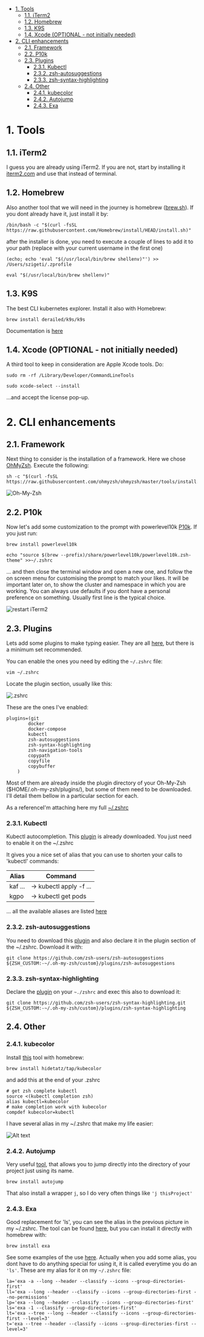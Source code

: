 - [1. Tools](#1-tools)
  - [1.1. iTerm2](#11-iterm2)
  - [1.2. Homebrew](#12-homebrew)
  - [1.3. K9S](#13-k9s)
  - [1.4. Xcode (OPTIONAL - not initially needed)](#14-xcode-optional---not-initially-needed)
- [2. CLI enhancements](#2-cli-enhancements)
  - [2.1. Framework](#21-framework)
  - [2.2. P10k](#22-p10k)
  - [2.3. Plugins](#23-plugins)
    - [2.3.1. Kubectl](#231-kubectl)
    - [2.3.2. zsh-autosuggestions](#232-zsh-autosuggestions)
    - [2.3.3. zsh-syntax-highlighting](#233-zsh-syntax-highlighting)
  - [2.4. Other](#24-other)
    - [2.4.1. kubecolor](#241-kubecolor)
    - [2.4.2. Autojump](#242-autojump)
    - [2.4.3. Exa](#243-exa)
# 1. Tools

## 1.1. iTerm2
I guess you are already using iTerm2. If you are not, start by installing it [iterm2.com](https://iterm2.com) and use that instead of terminal.

## 1.2. Homebrew
Also another tool that we will need in the journey is homebrew ([brew.sh](https://brew.sh)). If you dont already have it, just install it by:

```
/bin/bash -c "$(curl -fsSL https://raw.githubusercontent.com/Homebrew/install/HEAD/install.sh)"
```

after the installer is done, you need to execute a couple of lines to add it to your path (replace with your current username in the first one)

```
(echo; echo 'eval "$(/usr/local/bin/brew shellenv)"') >> /Users/szigeti/.zprofile

eval "$(/usr/local/bin/brew shellenv)"
```

## 1.3. K9S

The best CLI kubernetes explorer. Install it also with Homebrew:
```
brew install derailed/k9s/k9s
```
Documentation is [here](https://k9scli.io/topics/commands/)


## 1.4. Xcode (OPTIONAL - not initially needed)
A third tool to keep in consideration are Apple Xcode tools. Do:

```
sudo rm -rf /Library/Developer/CommandLineTools

sudo xcode-select --install
```
...and accept the license pop-up. 

# 2. CLI enhancements 
## 2.1. Framework

Next thing to consider is the installation of a framework. Here we chose [OhMyZsh](https://github.com/ohmyzsh/ohmyzsh). Execute the following:

```
sh -c "$(curl -fsSL https://raw.githubusercontent.com/ohmyzsh/ohmyzsh/master/tools/install.sh)"
```

![Oh-My-Zsh](image-1.png)

## 2.2. P10k
Now let's add some customization to the prompt with powerlevel10k [P10k](https://github.com/romkatv/powerlevel10k#meslo-nerd-font-patched-for-powerlevel10k). If you just run:

```
brew install powerlevel10k

echo "source $(brew --prefix)/share/powerlevel10k/powerlevel10k.zsh-theme" >>~/.zshrc
```
... and then close the terminal window and open a new one, and follow the on screen menu for customising the prompt to match your likes. It will be important later on, to show the cluster and namespace in which you are working. You can always use defaults if you dont have a personal preference on something. Usually first line is the typical choice.

![restart iTerm2](image.png)

## 2.3. Plugins
Lets add some plugins to make typing easier. They are all [here](https://github.com/ohmyzsh/ohmyzsh/tree/master/plugins), but there is a minimum set recommended.

You can enable the ones you need by editing the  ```~/.zshrc``` file:

```
vim ~/.zshrc
```
Locate the plugin section, usually like this:

![.zshrc](image-2.png)

These are the ones I've enabled:
```
plugins=(git
        docker
        docker-compose
        kubectl
        zsh-autosuggestions
        zsh-syntax-highlighting
        zsh-navigation-tools
        copypath
        copyfile
        copybuffer
    )
```
Most of them are already inside the plugin directory of your Oh-My-Zsh ($HOME/.oh-my-zsh/plugins/), but some of them need to be downloaded. I'll detail them bellow in a particular section for each.

As a referenceI'm attaching here my full [~/.zshrc](./zshrc)
### 2.3.1. Kubectl

Kubectl autocompletion. This [plugin](https://github.com/ohmyzsh/ohmyzsh/tree/master/plugins/kubectl#kubectl-plugin) is already downloaded. You just need to enable it on the ~/.zshrc

It gives you a nice set of alias that you can use to shorten your calls to 'kubectl' commands: 

|Alias|Command|
|---|---|
|kaf ... |-> kubectl apply -f ...|
|kgpo    |-> kubectl get pods|
...
all the available aliases are listed [here](https://github.com/ohmyzsh/ohmyzsh/tree/master/plugins/kubectl#kubectl-plugin)

### 2.3.2. zsh-autosuggestions

 You need to download this [plugin](https://github.com/zsh-users/zsh-autosuggestions/blob/master/INSTALL.md#oh-my-zsh) and also declare it in the plugin section of the ~/.zshrc. Download it with:

```
git clone https://github.com/zsh-users/zsh-autosuggestions ${ZSH_CUSTOM:-~/.oh-my-zsh/custom}/plugins/zsh-autosuggestions
```
### 2.3.3. zsh-syntax-highlighting

Declare the [plugin](https://github.com/zsh-users/zsh-syntax-highlighting/blob/master/INSTALL.md) on your ```~./zshrc``` and exec this also to download it:

```
git clone https://github.com/zsh-users/zsh-syntax-highlighting.git ${ZSH_CUSTOM:-~/.oh-my-zsh/custom}/plugins/zsh-syntax-highlighting
```

## 2.4. Other
### 2.4.1. kubecolor

Install [this](https://github.com/hidetatz/kubecolor) tool with homebrew:

```
brew install hidetatz/tap/kubecolor
```

and add this at the end of your .zshrc

```
# get zsh complete kubectl
source <(kubectl completion zsh)
alias kubectl=kubecolor
# make completion work with kubecolor
compdef kubecolor=kubectl
```

I have several alias in my ~/.zshrc that make my life easier:

![Alt text](image-3.png)

### 2.4.2. Autojump

Very useful [tool](https://github.com/wting/autojump#installation), that allows you to jump directly into the directory of your project just using its name.

``` 
brew install autojump
```

That also install a wrapper ```j```, so I do very often things like ``` 'j thisProject' ``` 



### 2.4.3. Exa

Good replacement for 'ls', you can see the alias in the previous picture in my ~/.zshrc. The tool can be found [here](https://github.com/ogham/exa), but you can install it directly with homebrew with:

```
brew install exa
```
See some examples of the use [here](https://the.exa.website). Actually when you add some alias, you dont have to do anything special for using it, it is called everytime you do an ```'ls'```. These are my alias for it on my ```~/.zshrc``` file:

```
la='exa -a --long --header --classify --icons --group-directories-first'
ll='exa --long --header --classify --icons --group-directories-first --no-permissions'
lp='exa --long --header --classify --icons --group-directories-first'
ls='exa -1 --classify --group-directories-first'
lt='exa --tree --long --header --classify --icons --group-directories-first --level=3'
t='exa --tree --header --classify --icons --group-directories-first --level=3'
```


